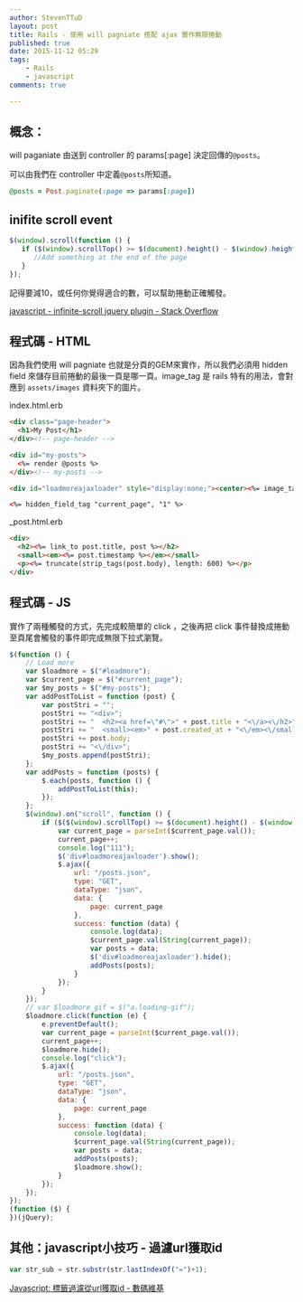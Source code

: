 ```yaml
---
author: StevenTTuD
layout: post
title: Rails - 使用 will pagniate 搭配 ajax 實作無限捲動
published: true
date: 2015-11-12 05:29
tags:
    - Rails
    - javascript
comments: true

---
```

## 概念：

will paganiate 由送到 controller 的 params[:page] 決定回傳的`@posts`。

可以由我們在 controller 中定義`@posts`所知道。

```rb
@posts = Post.paginate(:page => params[:page])
```

## inifite scroll event

```js
$(window).scroll(function () {
   if ($(window).scrollTop() >= $(document).height() - $(window).height() - 10) {
      //Add something at the end of the page
   }
});
```

記得要減10，或任何你覺得適合的數，可以幫助捲動正確觸發。

[javascript - infinite-scroll jquery plugin - Stack Overflow](http://stackoverflow.com/questions/5059526/infinite-scroll-jquery-plugin)

## 程式碼 - HTML

因為我們使用 will pagniate 也就是分頁的GEM來實作，所以我們必須用 hidden field 來儲存目前捲動的最後一頁是哪一頁。image_tag 是 rails 特有的用法，會對應到 `assets/images` 資料夾下的圖片。

index.html.erb

```html
<div class="page-header">
  <h1>My Post</h1>
</div><!-- page-header -->

<div id="my-posts">
  <%= render @posts %>
</div><!-- my-posts -->

<div id="loadmoreajaxloader" style="display:none;"><center><%= image_tag "ajax-loader.gif" %></center></div>

<%= hidden_field_tag "current_page", "1" %>

```

_post.html.erb

```html
<div>
  <h2><%= link_to post.title, post %></h2>
  <small><em><%= post.timestamp %></em></small>
  <p><%= truncate(strip_tags(post.body), length: 600) %></p>
</div>

```

## 程式碼 - JS

實作了兩種觸發的方式，先完成較簡單的 click ，之後再把 click 事件替換成捲動至頁尾會觸發的事件即完成無限下拉式瀏覽。

```js
$(function () {
    // Load more
    var $loadmore = $("#loadmore");
    var $current_page = $("#current_page");
    var $my_posts = $("#my-posts");
    var addPostToList = function (post) {
        var postStri = "";
        postStri += "<div>";
        postStri += "  <h2><a href=\"#\">" + post.title + "<\/a><\/h2>";
        postStri += "  <small><em>" + post.created_at + "<\/em><\/small>";
        postStri += post.body;
        postStri += "<\/div>";
        $my_posts.append(postStri);
    };
    var addPosts = function (posts) {
        $.each(posts, function () {
            addPostToList(this);
        });
    };
    $(window).on("scroll", function () {
        if ($($(window).scrollTop() >= $(document).height() - $(window).height() - 50)) {
            var current_page = parseInt($current_page.val());
            current_page++;
            console.log("111");
            $('div#loadmoreajaxloader').show();
            $.ajax({
                url: "/posts.json",
                type: "GET",
                dataType: "json",
                data: {
                    page: current_page
                },
                success: function (data) {
                    console.log(data);
                    $current_page.val(String(current_page));
                    var posts = data;
                    $('div#loadmoreajaxloader').hide();
                    addPosts(posts);
                }
            });
        }
    });
    // var $loadmore_gif = $("a.loading-gif");
    $loadmore.click(function (e) {
        e.preventDefault();
        var current_page = parseInt($current_page.val());
        current_page++;
        $loadmore.hide();
        console.log("click");
        $.ajax({
            url: "/posts.json",
            type: "GET",
            dataType: "json",
            data: {
                page: current_page
            },
            success: function (data) {
                console.log(data);
                $current_page.val(String(current_page));
                var posts = data;
                addPosts(posts);
                $loadmore.show();
            }
        });
    });
});
(function ($) {
})(jQuery);
```


## 其他：javascript小技巧 - 過濾url獲取id

```js
var str_sub = str.substr(str.lastIndexOf("=")+1);
```

[Javascript: 標籤過濾從url獲取id - 數碼維基](http://codex.wiki/question/1933026-9917)



